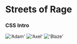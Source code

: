 # Streets of Rage
### CSS Intro

!['Adam'](https://dl.dropboxusercontent.com/u/3256489/codepen/streets-of-rage/adam.png)
!['Axel'](https://dl.dropboxusercontent.com/u/3256489/codepen/streets-of-rage/axel.png)
!['Blaze'](https://dl.dropboxusercontent.com/u/3256489/codepen/streets-of-rage/blaze.png)
